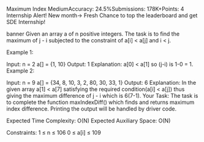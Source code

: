Maximum Index
MediumAccuracy: 24.5%Submissions: 178K+Points: 4
Internship Alert!
New month-> Fresh Chance to top the leaderboard and get SDE Internship! 

banner
Given an array a of n positive integers. The task is to find the maximum of j - i subjected to the constraint of a[i] < a[j] and i < j.

Example 1:

Input:
n = 2
a[] = {1, 10}
Output:
1
Explanation:
a[0] < a[1] so (j-i) is 1-0 = 1.
Example 2:

Input:
n = 9
a[] = {34, 8, 10, 3, 2, 80, 30, 33, 1}
Output:
6
Explanation:
In the given array a[1] < a[7] satisfying the required condition(a[i] < a[j]) thus giving the maximum difference of j - i which is 6(7-1).
Your Task:
The task is to complete the function maxIndexDiff() which finds and returns maximum index difference. Printing the output will be handled by driver code. 

Expected Time Complexity: O(N)
Expected Auxiliary Space: O(N)

Constraints:
1 ≤ n ≤ 106
0 ≤ a[i] ≤ 109

